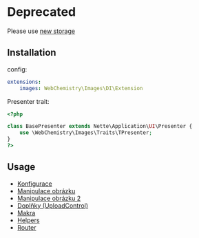 # Deprecated
Please use [new storage](https://github.com/WebChemistry/Images)

## Installation

config:
```yaml
extensions:
    images: WebChemistry\Images\DI\Extension
```

Presenter trait:

```php
<?php

class BasePresenter extends Nette\Application\UI\Presenter {
    use \WebChemistry\Images\Traits\TPresenter;
}
?>
```

## Usage

- [Konfigurace](https://github.com/AntikCz/WebChemistry-Images/blob/master/manual/cs/configuring.md)
- [Manipulace obrázku](https://github.com/AntikCz/WebChemistry-Images/blob/master/manual/cs/manipulation.md)
- [Manipulace obrázku 2](https://github.com/AntikCz/WebChemistry-Images/blob/master/manual/cs/property.md)
- [Doplňky (UploadControl)](https://github.com/AntikCz/WebChemistry-Images/blob/master/manual/cs/addons.md)
- [Makra](https://github.com/AntikCz/WebChemistry-Images/blob/master/manual/cs/macros.md)
- [Helpers](https://github.com/AntikCz/WebChemistry-Images/blob/master/manual/cs/helpers.md)
- [Router](https://github.com/AntikCz/WebChemistry-Images/blob/master/manual/cs/generation.md)
